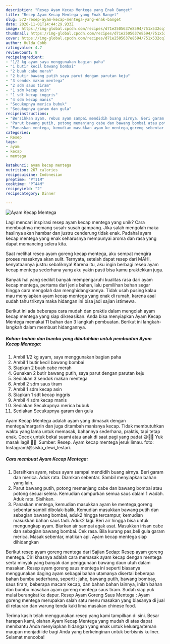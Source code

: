 ```yaml
---
description: "Resep Ayam Kecap Mentega yang Enak Banget"
title: "Resep Ayam Kecap Mentega yang Enak Banget"
slug: 572-resep-ayam-kecap-mentega-yang-enak-banget
date: 2020-11-01T14:44:29.933Z
image: https://img-global.cpcdn.com/recipes/d71e2505637e8594/751x532cq70/ayam-kecap-mentega-foto-resep-utama.jpg
thumbnail: https://img-global.cpcdn.com/recipes/d71e2505637e8594/751x532cq70/ayam-kecap-mentega-foto-resep-utama.jpg
cover: https://img-global.cpcdn.com/recipes/d71e2505637e8594/751x532cq70/ayam-kecap-mentega-foto-resep-utama.jpg
author: Hulda Cobb
ratingvalue: 4.7
reviewcount: 8
recipeingredient:
- "1/2 kg ayam saya menggunakan bagian paha"
- "1 butir kecil bawang bombai"
- "2 buah cabe merah"
- "2 butir bawang putih saya parut dengan parutan keju"
- "3 sendok makan mentega"
- "2 sdm saus tiram"
- "1 sdm kecap asin"
- "1 sdt kecap inggris"
- "4 sdm kecap manis"
- "Secukupnya merica bubuk"
- "Secukupnya garam dan gula"
recipeinstructions:
- "Bersihkan ayam, rebus ayam sampai mendidih buang airnya. Beri garam dan merica. Aduk rata. Diamkan sebentar. Sambil menyiapkan bahan yang lain."
- "Parut bawang putih, potong memanjang cabe dan bawang bombai atau potong sesuai selera. Kemudian campurkan semua saus dalam 1 wadah. Aduk rata. Sisihkan."
- "Panaskan mentega, kemudian masukkan ayam ke mentega,goreng sebentar sambil dibolak-balik, Kemudian masukkan bawang putih dan sebagian bawang bombai, aduk2 hingga tercampur, kemudian masukkan bahan saus tadi. Aduk2 lagi. Beri air hingga bisa untuk mengungkap ayam. Biarkan air sampai agak asat. Masukkan irisan cabe dan sebagian bawang bombai. Cek rasa. Bila kurang pas,beli gula garam merica. Masak sebentar, matikan api. Ayam kecap mentega siap dihidangkan"
categories:
- Resep
tags:
- ayam
- kecap
- mentega

katakunci: ayam kecap mentega 
nutrition: 267 calories
recipecuisine: Indonesian
preptime: "PT11M"
cooktime: "PT44M"
recipeyield: "2"
recipecategory: Dinner

---
```



![Ayam Kecap Mentega](https://img-global.cpcdn.com/recipes/d71e2505637e8594/751x532cq70/ayam-kecap-mentega-foto-resep-utama.jpg)

Lagi mencari inspirasi resep ayam kecap mentega yang unik? Cara membuatnya memang susah-susah gampang. Jika salah mengolah maka hasilnya akan hambar dan justru cenderung tidak enak. Padahal ayam kecap mentega yang enak seharusnya mempunyai aroma dan rasa yang dapat memancing selera kita.

Saat melihat resep ayam goreng kecap mentega, aku sempat mengira proses masaknya akan sulit. Ternyata, setelah dapat resep dari MAHI, kenyataannya justru sebaliknya! Karena itu, aku ingin berbagi resep ayam kecap mentega sederhana yang aku yakin pasti bisa kamu praktekkan juga.

Banyak hal yang sedikit banyak mempengaruhi kualitas rasa dari ayam kecap mentega, pertama dari jenis bahan, lalu pemilihan bahan segar hingga cara mengolah dan menghidangkannya. Tidak usah pusing kalau mau menyiapkan ayam kecap mentega yang enak di rumah, karena asal sudah tahu triknya maka hidangan ini bisa jadi sajian istimewa.


Berikut ini ada beberapa cara mudah dan praktis dalam mengolah ayam kecap mentega yang siap dikreasikan. Anda bisa menyiapkan Ayam Kecap Mentega memakai 11 bahan dan 3 langkah pembuatan. Berikut ini langkah-langkah dalam membuat hidangannya.

<!--inarticleads1-->

##### Bahan-bahan dan bumbu yang dibutuhkan untuk pembuatan Ayam Kecap Mentega:

1. Ambil 1/2 kg ayam, saya menggunakan bagian paha
1. Ambil 1 butir kecil bawang bombai
1. Siapkan 2 buah cabe merah
1. Gunakan 2 butir bawang putih, saya parut dengan parutan keju
1. Sediakan 3 sendok makan mentega
1. Ambil 2 sdm saus tiram
1. Ambil 1 sdm kecap asin
1. Siapkan 1 sdt kecap inggris
1. Ambil 4 sdm kecap manis
1. Sediakan Secukupnya merica bubuk
1. Sediakan Secukupnya garam dan gula


Ayam Kecap Mentega adalah ayam yang dimasak dengan mentega/margarin dan juga ditambah manisnya kecap. Tidak membutuhkan waktu yang lama untuk memasak, bahannya sederhana, praktis, tapi tetap enak. Cocok untuk bekal suami atau anak di saat pagi yang padat 😃👍🏻 Yuk masak lagi! 👩‍🍳 ️ Sumber: Resep. Ayam kecap mentega jeruk limau. foto: Instagram/@siska_dewi_lestari. 

<!--inarticleads2-->

##### Cara membuat Ayam Kecap Mentega:

1. Bersihkan ayam, rebus ayam sampai mendidih buang airnya. Beri garam dan merica. Aduk rata. Diamkan sebentar. Sambil menyiapkan bahan yang lain.
1. Parut bawang putih, potong memanjang cabe dan bawang bombai atau potong sesuai selera. Kemudian campurkan semua saus dalam 1 wadah. Aduk rata. Sisihkan.
1. Panaskan mentega, kemudian masukkan ayam ke mentega,goreng sebentar sambil dibolak-balik, Kemudian masukkan bawang putih dan sebagian bawang bombai, aduk2 hingga tercampur, kemudian masukkan bahan saus tadi. Aduk2 lagi. Beri air hingga bisa untuk mengungkap ayam. Biarkan air sampai agak asat. Masukkan irisan cabe dan sebagian bawang bombai. Cek rasa. Bila kurang pas,beli gula garam merica. Masak sebentar, matikan api. Ayam kecap mentega siap dihidangkan


Berikut resep ayam goreng mentega dari Sajian Sedap: Resep ayam goreng mentega. Ciri khasnya adalah cara memasak ayam kecap dengan mentega serta minyak yang banyak dan penggunaan bawang daun utuh dalam masakan. Resep ayam goreng saus mentega ini seperti biasanya menggunakan daging ayam sebagai bahan utamanya disertai beberapa bahan bumbu sederhana, seperti : jahe, bawang putih, bawang bombay, saus tiram, beberapa macam kecap, dan bahan bahan lainnya, inilah bahan dan bumbu masakan ayam goreng mentega saus tiram. Sudah siap yuk mulai berangkat ke dapur. Resep Ayam Goreng Saus Mentega : Ayam goreng mentega merupakan salah satu menu masakan yang biasanya di jual di retauran dan warung tenda kaki lima masakan chinese food. 

Terima kasih telah menggunakan resep yang kami tampilkan di sini. Besar harapan kami, olahan Ayam Kecap Mentega yang mudah di atas dapat membantu Anda menyiapkan hidangan yang enak untuk keluarga/teman maupun menjadi ide bagi Anda yang berkeinginan untuk berbisnis kuliner. Selamat mencoba!
